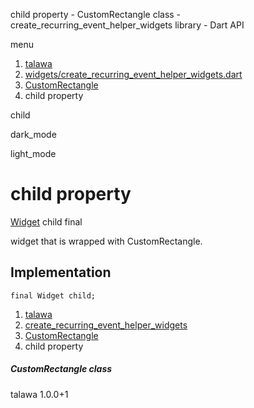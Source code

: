




child property - CustomRectangle class - create\_recurring\_event\_helper\_widgets library - Dart API







menu

1. [talawa](../../index.html)
2. [widgets/create\_recurring\_event\_helper\_widgets.dart](../../widgets_create_recurring_event_helper_widgets/widgets_create_recurring_event_helper_widgets-library.html)
3. [CustomRectangle](../../widgets_create_recurring_event_helper_widgets/CustomRectangle-class.html)
4. child property

child


dark\_mode

light\_mode




# child property


[Widget](https://api.flutter.dev/flutter/widgets/Widget-class.html)
child
final

widget that is wrapped with CustomRectangle.


## Implementation

```
final Widget child;
```

 


1. [talawa](../../index.html)
2. [create\_recurring\_event\_helper\_widgets](../../widgets_create_recurring_event_helper_widgets/widgets_create_recurring_event_helper_widgets-library.html)
3. [CustomRectangle](../../widgets_create_recurring_event_helper_widgets/CustomRectangle-class.html)
4. child property

##### CustomRectangle class





talawa
1.0.0+1






